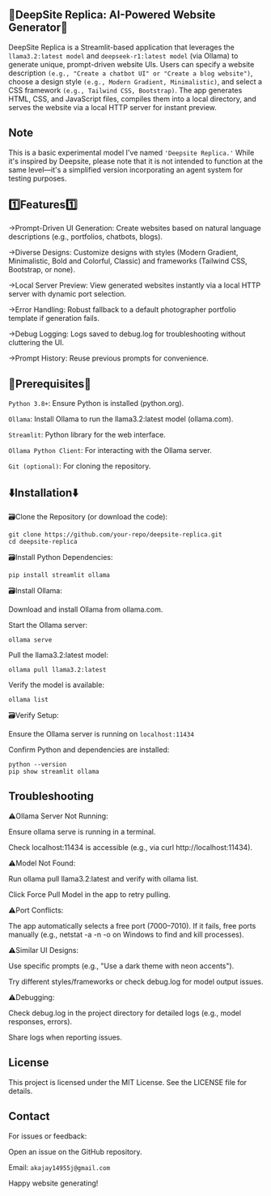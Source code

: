 ## 🤖DeepSite Replica: AI-Powered Website Generator🤖

DeepSite Replica is a Streamlit-based application that leverages the `llama3.2:latest model` and `deepseek-r1:latest model` (via Ollama) to generate unique, prompt-driven website UIs. 
Users can specify a website description `(e.g., "Create a chatbot UI" or "Create a blog website")`, choose a design style `(e.g., Modern Gradient, Minimalistic)`, and select a CSS framework `(e.g., Tailwind CSS, Bootstrap)`. 
The app generates HTML, CSS, and JavaScript files, compiles them into a local directory, and serves the website via a local HTTP server for instant preview.

## Note 
This is a basic experimental model I've named `'Deepsite Replica.'` While it's inspired by Deepsite, please note that it is not intended to function at the same level—it's a simplified version incorporating an agent system for testing purposes.

## 1️⃣Features1️⃣

→Prompt-Driven UI Generation: Create websites based on natural language descriptions (e.g., portfolios, chatbots, blogs).

→Diverse Designs: Customize designs with styles (Modern Gradient, Minimalistic, Bold and Colorful, Classic) and frameworks (Tailwind CSS, Bootstrap, or none).

→Local Server Preview: View generated websites instantly via a local HTTP server with dynamic port selection.

→Error Handling: Robust fallback to a default photographer portfolio template if generation fails.

→Debug Logging: Logs saved to debug.log for troubleshooting without cluttering the UI.

→Prompt History: Reuse previous prompts for convenience.

## 📒Prerequisites📒

`Python 3.8+`: Ensure Python is installed (python.org).

`Ollama`: Install Ollama to run the llama3.2:latest model (ollama.com).

`Streamlit`: Python library for the web interface.

`Ollama Python Client`: For interacting with the Ollama server.

`Git (optional)`: For cloning the repository.

## ⬇️Installation⬇️

🗃️Clone the Repository (or download the code):
```
git clone https://github.com/your-repo/deepsite-replica.git
cd deepsite-replica
```
🗃️Install Python Dependencies:

`pip install streamlit ollama`

🗃️Install Ollama:

Download and install Ollama from ollama.com.

Start the Ollama server:

`ollama serve`

Pull the llama3.2:latest model:

`ollama pull llama3.2:latest`

Verify the model is available:

`ollama list`

🗃️Verify Setup:

Ensure the Ollama server is running on `localhost:11434`

Confirm Python and dependencies are installed:

```
python --version
pip show streamlit ollama
```

## Troubleshooting

⚠️Ollama Server Not Running: 

Ensure ollama serve is running in a terminal.

Check localhost:11434 is accessible (e.g., via curl http://localhost:11434).

⚠️Model Not Found:

Run ollama pull llama3.2:latest and verify with ollama list.

Click Force Pull Model in the app to retry pulling.

⚠️Port Conflicts:

The app automatically selects a free port (7000–7010). If it fails, free ports manually (e.g., netstat -a -n -o on Windows to find and kill processes).

⚠️Similar UI Designs:

Use specific prompts (e.g., "Use a dark theme with neon accents").

Try different styles/frameworks or check debug.log for model output issues.

⚠️Debugging:

Check debug.log in the project directory for detailed logs (e.g., model responses, errors).

Share logs when reporting issues.

## License

This project is licensed under the MIT License. See the LICENSE file for details.


## Contact

For issues or feedback:

Open an issue on the GitHub repository.

Email: `akajay14955j@gmail.com`

Happy website generating!


